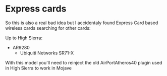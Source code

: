 # Express cards

So this is also a real bad idea but I accidentaly found Express Card based wireless cards searching for other cards:

Up to High Sierra:
* AR9280
   * Ubiquiti Networks SR71-X
   
   
With this model you'll need to reinject the old AirPortAtheros40 plugin used in High Sierra to work in Mojave
